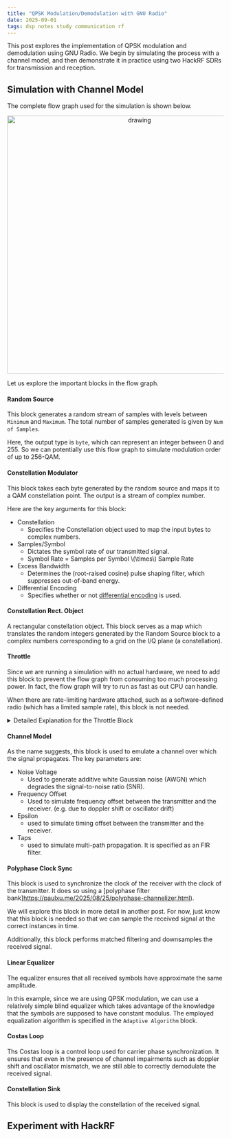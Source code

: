 ```yaml
---
title: "QPSK Modulation/Demodulation with GNU Radio"
date: 2025-09-01
tags: dsp notes study communication rf
---
```


This post explores the implementation of QPSK modulation and demodulation using GNU Radio. We begin by simulating the process with a channel model, and then demonstrate it in practice using two HackRF SDRs for transmission and reception.

## Simulation with Channel Model

The complete flow graph used for the simulation is shown below.

<p align="center">
<img src="https://paulxu.me/images/2025-09-13/complete-flow-graph.png" alt="drawing" width="600"/>
</p>

Let us explore the important blocks in the flow graph.

<h4>Random Source</h4>

This block generates a random stream of samples with levels between `Minimum` and `Maximum`. The total number of samples generated is given by `Num of Samples`.

Here, the output type is `byte`, which can represent an integer between 0 and 255. So we can potentially use this flow graph to simulate modulation order of up to 256-QAM.

<h4>Constellation Modulator</h4>
This block takes each byte generated by the random source and maps it to a QAM constellation point. The output is a stream of complex number.

Here are the key arguments for this block:

- Constellation
    - Specifies the Constellation object used to map the input bytes to complex numbers.
- Samples/Symbol
    - Dictates the symbol rate of our transmitted signal. 
    - Symbol Rate = Samples per Symbol \\(\times\\) Sample Rate
- Excess Bandwidth
    - Determines the (root-raised cosine) pulse shaping filter, which suppresses out-of-band energy.
- Differential Encoding
    - Specifies whether or not [differential encoding](https://en.wikipedia.org/wiki/Differential_coding) is used.

<h4>Constellation Rect. Object</h4>

A rectangular constellation object. This block serves as a map which translates the random integers generated by the Random Source block to a complex numbers corresponding to a grid on the I/Q plane (a constellation).

<h4>Throttle</h4>

Since we are running a simulation with no actual hardware, we need to add this block to prevent the flow graph from consuming too much processing power. In fact, the flow graph will try to run as fast as out CPU can handle. 

When there are rate-limiting hardware attached, such as a software-defined radio (which has a limited sample rate), this block is not needed.

<details>
<summary> Detailed Explanation for the Throttle Block</summary>
The purpose of this block is explained very well by a Reddit post [here](https://www.reddit.com/r/GNURadio/comments/1d4pz1u/sample_rates_why_cant_i_slow_down_gnuradio/). I have copied the answer here for easy reference.

TLDR: if you don't have a radio to enforce a real-world speed, then you want a Throttle block somewhere in your graph.

The thing to remember about GNURadio is that it is not designed to limit its processing to real-time. It runs as fast as the processor can execute the code in the various blocks. Execution is opportunistic: if a block has sufficient data in its input buffers and sufficient space to write into its output buffers, it will be scheduled and will execute as soon as the CPU has time to run it.
At any given time, a flow graph has a buffer that is currently limiting the speed of the overall system. Examples:

- The output buffer of a source block that is waiting for data from the world outside GNURadio (like those coming in from a physical radio receiver)
- The input buffer of a sink block that is waiting to send data to the outside world (like the input to a physical radio transmitter)
- The input buffer to a complex processing block, which slows down upstream blocks (who have to wait for somewhere to put their outputs) and slows down downstream blocks (who have no input to process yet)

(Keep in mind that the output buffer of one block is the same buffer as the input buffer to the next block in the graph.)

In most cases where there is a physical radio involved, assuming you're not getting overruns or underruns reported by the radio, then the sample rate of that radio limits the flow graph's execution speed.

GNURadio Companion creates a bit of confusion by supplying a "sample_rate" variable for every new graph, but that's just a number being assigned to a variable named "sample_rate". A graph does not inherently have a sample rate; instead, that's just the variable name used by default for most physical hardware blocks. If your graph has no hardware clock limiting its execution speed, then "sample_rate" is not used to set the processing rate.

Long story short - if you don't have a hardware clock limiting the rate of your flow graph but you still want to "emulate" a fixed sample rate, then you want a Throttle block. The Throttle block's job is to use the system clock to determine when to copy output from its input buffer to its output buffer. By doing so, it limits the speed of the whole flow graph. However, you almost never want a Throttle block in a flow graph that has a real radio, so be sure to remove or bypass it when you get the real radio going. 
</details>


<h4>Channel Model</h4>

As the name suggests, this block is used to emulate a channel over which the signal propagates. The key parameters are:

- Noise Voltage
    - Used to generate additive white Gaussian noise (AWGN) which degrades the signal-to-noise ratio (SNR).
- Frequency Offset
    - Used to simulate frequency offset between the transmitter and the receiver. (e.g. due to doppler shift or oscillator drift)
- Epsilon
    - used to simulate timing offset between the transmitter and the receiver.
- Taps
    - used to simulate multi-path propagation. It is specified as an FIR filter.

<h4>Polyphase Clock Sync</h4>

This block is used to synchronize the clock of the receiver with the clock of the transmitter. It does so using a [polyphase filter bank]https://paulxu.me/2025/08/25/polyphase-channelizer.html).

We will explore this block in more detail in another post. For now, just know that this block is needed so that we can sample the received signal at the correct instances in time.

Additionally, this block performs matched filtering and downsamples the received signal.

<h4>Linear Equalizer</h4>
The equalizer ensures that all received symbols have approximate the same amplitude. 

In this example, since we are using QPSK modulation, we can use a relatively simple blind equalizer which takes advantage of the knowledge that the symbols are supposed to have constant modulus. The employed equalization algorithm is specified in the `Adaptive Algorithm` block.

<h4>Costas Loop</h4>

Ths Costas loop is a control loop used for carrier phase synchronization. It ensures that even in the presence of channel impairments such as doppler shift and oscillator mismatch, we are still able to correctly demodulate the received signal.

<h4>Constellation Sink</h4>

This block is used to display the constellation of the received signal.



## Experiment with HackRF